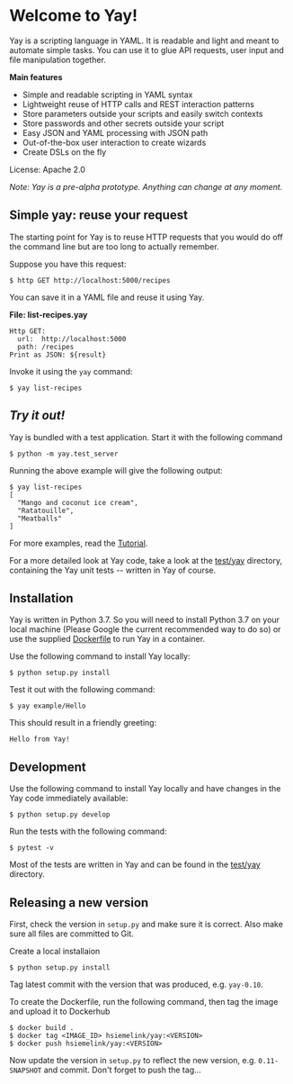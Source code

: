 # Welcome to Yay!

Yay is a scripting language in YAML. It is readable and light and meant to automate simple tasks. You can use it to glue API requests, user input and file manipulation together.

**Main features**

 * Simple and readable scripting in YAML syntax
 * Lightweight reuse of HTTP calls and REST interaction patterns 
 * Store parameters outside your scripts and easily switch contexts
 * Store passwords and other secrets outside your script
 * Easy JSON and YAML processing with JSON path
 * Out-of-the-box user interaction to create wizards
 * Create DSLs on the fly 
 
License: Apache 2.0

_Note: Yay is a pre-alpha prototype. Anything can change at any moment._

## Simple yay: reuse your request

The starting point for Yay is to reuse HTTP requests that you would do off the command line but are too long to actually remember.

Suppose you have this request:

    $ http GET http://localhost:5000/recipes
    
You can save it in a YAML file and reuse it using Yay.

**File: list-recipes.yay**
```
Http GET:
  url:  http://localhost:5000
  path: /recipes
Print as JSON: ${result}
```
  
Invoke it using the `yay` command:

    $ yay list-recipes


## _Try it out!_

Yay is bundled with a test application. Start it with the following command

    $ python -m yay.test_server

Running the above example will give the following output:

```
$ yay list-recipes
[
  "Mango and coconut ice cream",
  "Ratatouille",
  "Meatballs"
]
```

For more examples, read the [Tutorial](doc/Tutorial.md).

For a more detailed look at Yay code, take a look at the [test/yay](test/yay) directory, containing the Yay unit tests -- written in Yay of course.


## Installation

Yay is written in Python 3.7. So you will need to install Python 3.7 on your local machine (Please Google the current recommended way to do so) or use the supplied [Dockerfile](Dockerfile) to run Yay in a container.

Use the following command to install Yay locally:

    $ python setup.py install

Test it out with the following command:

    $ yay example/Hello

This should result in a friendly greeting:

    Hello from Yay!


## Development

Use the following command to install Yay locally and have changes in the Yay code immediately available:

    $ python setup.py develop
    
Run the tests with the following command:

    $ pytest -v
    
Most of the tests are written in Yay and can be found in the [test/yay](test/yay) directory.    
    

## Releasing a new version

First, check the version in `setup.py` and make sure it is correct. 
Also make sure all files are committed to Git.

Create a local installaion

    $ python setup.py install
    
Tag latest commit with the version that was produced, e.g. `yay-0.10`.

To create the Dockerfile, run the following command, then tag the image and upload it to Dockerhub

    $ docker build .
    $ docker tag <IMAGE_ID> hsiemelink/yay:<VERSION>
    $ docker push hsiemelink/yay:<VERSION>
    
Now update the version in `setup.py` to reflect the new version, e.g. `0.11-SNAPSHOT` and commit. Don't forget to push the tag...



